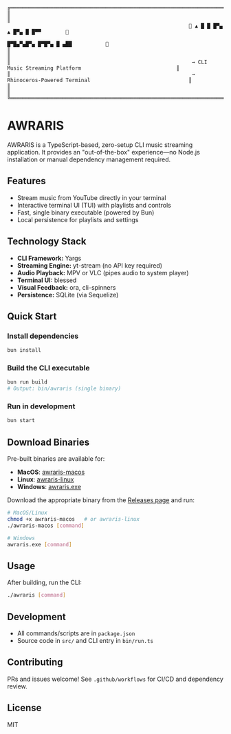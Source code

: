 ```
╔════════════════════════════════════════════════════════════════════════════════════════════════════════════════════════╗
║                                                                                                                        ║
                                                           🦏 ▲ █ █ █▀▄ ▲ █▀▄ █ █▀▀        🦏
                                                              █▀█▄▀▄█▀▄ █▀█▀▄ █ ▄██           🦏
║                                                                                                                        ║
║                                                           → CLI Music Streaming Platform                               ║
║                                                           → Rhinoceros-Powered Terminal                                ║
║                                                                                                                        ║
╚════════════════════════════════════════════════════════════════════════════════════════════════════════════════════════╝
```

# AWRARIS

AWRARIS is a TypeScript-based, zero-setup CLI music streaming application. It provides an "out-of-the-box" experience—no Node.js installation or manual dependency management required.

## Features

- Stream music from YouTube directly in your terminal
- Interactive terminal UI (TUI) with playlists and controls
- Fast, single binary executable (powered by Bun)
- Local persistence for playlists and settings

## Technology Stack

- **CLI Framework:** Yargs
- **Streaming Engine:** yt-stream (no API key required)
- **Audio Playback:** MPV or VLC (pipes audio to system player)
- **Terminal UI:** blessed
- **Visual Feedback:** ora, cli-spinners
- **Persistence:** SQLite (via Sequelize)

## Quick Start

### Install dependencies

```bash
bun install
```

### Build the CLI executable

```bash
bun run build
# Output: bin/awraris (single binary)
```

### Run in development

```bash
bun start
```

## Download Binaries

Pre-built binaries are available for:

- **MacOS**: [awraris-macos](https://github.com/danielddemissie/awraris/releases/latest)
- **Linux**: [awraris-linux](https://github.com/danielddemissie/awraris/releases/latest)
- **Windows**: [awraris.exe](https://github.com/danielddemissie/awraris/releases/latest)

Download the appropriate binary from the [Releases page](https://github.com/danielddemissie/awraris/releases/latest) and run:

```bash
# MacOS/Linux
chmod +x awraris-macos   # or awraris-linux
./awraris-macos [command]

# Windows
awraris.exe [command]
```

## Usage

After building, run the CLI:

```bash
./awraris [command]
```

## Development

- All commands/scripts are in `package.json`
- Source code in `src/` and CLI entry in `bin/run.ts`

## Contributing

PRs and issues welcome! See `.github/workflows` for CI/CD and dependency review.

## License

MIT
